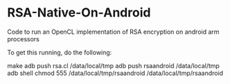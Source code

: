 # RSA-Native-On-Android
Code to run an OpenCL implementation of RSA encryption on android arm processors

To get this running, do the following:

make
adb push rsa.cl /data/local/tmp
adb push rsaandroid /data/local/tmp
adb shell
chmod 555 /data/local/tmp/rsaandroid
/data/local/tmp/rsaandroid


